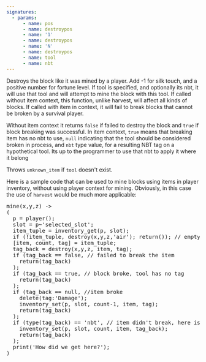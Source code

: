 ```yaml
---
signatures:
  - params:
      - name: pos
      - name: destroypos
      - name: '1'
      - name: destroypos
      - name: 'N'
      - name: destroypos
      - name: tool
      - name: nbt
---
```


Destroys the block like it was mined by a player. Add -1 for silk touch, and a positive number for fortune level.
If tool is specified, and optionally its nbt, it will use that tool and will attempt to mine the block with this tool.
If called without item context, this function, unlike harvest, will affect all kinds of blocks. If called with item
in context, it will fail to break blocks that cannot be broken by a survival player.

Without item context it returns `false` if failed to destroy the block and `true` if block breaking was successful.
In item context, `true` means that breaking item has no nbt to use, `null` indicating that the tool should be
considered broken in process, and `nbt` type value, for a resulting NBT tag on a hypothetical tool. Its up to the
programmer to use that nbt to apply it where it belong

Throws `unknown_item` if `tool` doesn't exist.

Here is a sample code that can be used to mine blocks using items in player inventory, without using player context
for mining. Obviously, in this case the use of `harvest` would be much more applicable:

<pre>
mine(x,y,z) ->
(
  p = player();
  slot = p~'selected_slot';
  item_tuple = inventory_get(p, slot);
  if (!item_tuple, destroy(x,y,z,'air'); return()); // empty hand, just break with 'air'
  [item, count, tag] = item_tuple;
  tag_back = destroy(x,y,z, item, tag);
  if (tag_back == false, // failed to break the item
    return(tag_back)
  );
  if (tag_back == true, // block broke, tool has no tag
    return(tag_back)
  );
  if (tag_back == null, //item broke
    delete(tag:'Damage');
    inventory_set(p, slot, count-1, item, tag);
    return(tag_back)
  );
  if (type(tag_back) == 'nbt', // item didn't break, here is the effective nbt
    inventory_set(p, slot, count, item, tag_back);
    return(tag_back)
  );
  print('How did we get here?');
)
</pre>
